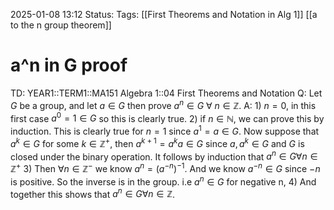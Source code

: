 2025-01-08 13:12
Status: 
Tags: [[First Theorems and Notation in Alg 1]] [[a to the n group theorem]]
# a^n in G proof

TD: YEAR1::TERM1::MA151 Algebra 1::04 First Theorems and Notation
Q: Let $G$ be a group, and let $a ∈ G$ then prove $a^n ∈ G\ \forall\ n ∈ \mathbb{Z}$.
A: 1) $n=0$, in this first case $a^0=1\in G$ so this is clearly true.
2) if $n\in \mathbb{N}$, we can prove this by induction. This is clearly true for $n=1$ since $a^1=a\in G$.
Now suppose that $a^k\in G$ for some $k \in \mathbb{Z}^+$, then $a^{k+1}=a^{k}a\in G$ since $a,a^{k}\in G$ and $G$ is closed under the binary operation. It follows by induction that $a^{n}\in G\forall n\in \mathbb{Z}^{+}$
3) Then $\forall n\in \mathbb{Z}^{-}$ we know $a^{n}=(a^{-n})^{-1}$. And we know $a^{-n}\in G$ since $-n$ is positive. So the inverse is in the group. i.e $a^{n}\in G$ for negative n,
4) And together this shows that $a^{n}\in G\forall n\in \mathbb{Z}$.
<!--ID: 1736357111631-->
